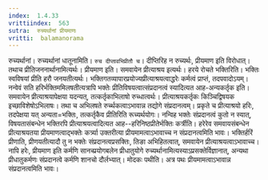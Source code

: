 ```yaml
---
index:  1.4.33
vrittiindex:  563
sutra:  रुच्यर्थानां प्रीयमाणः
vritti:  balamanorama 
---
```


रुच्यर्थानां। रुच्यर्थानां धातूनामिति। `रुच दीप्तावभिप्रीतौ च`। दीप्तिरिह न रुच्यर्थः, प्रीयमाण इति विरोधात्। तथाच प्रीतिजननार्थानामित्यर्थः। प्रीयमाण इति। समवायेन प्रीत्याश्रय इत्यर्थः। हरये रोचते भक्तिरिति। भक्तिः स्वविषयां प्रीति हरौ जनयतीत्यर्थः। भक्तिगतव्यापारप्रयोज्यप्रीत्याश्रयत्वाद्धरेः कर्मत्वं प्राप्तं, तदपवादोऽयम्। नन्वेवं सति हरिर्भक्तिममिलषतीत्यत्रापि भक्तेः प्रीतिविषयत्वात्संप्रदानत्वं स्यादित्यत आह-अन्यकर्तृक इति। समवायेन प्रीत्याश्रयापेक्षया यदन्यत्, तत्कर्तृकाभिलाषो रुच्धात्वर्थः। प्रीत्याश्रयकर्तृकः किञ्चिद्विषयक इच्छाविशेषोऽभिलाषः। तथा च अभिलषते रुर्च्थकत्वाऽभावान्न तद्योगे संप्रदानत्वम्। प्रकृते च प्रीत्याश्रयो हरिः, तदपेक्षया यत् अन्यता=भक्तिः, तत्कर्तृकैव प्रीतिरिति रूच्यर्थयोगः। नन्विह भक्तेः संप्रदानत्वं कुतो न स्यात्, विषयतासंबन्धेन भक्तिरपि प्रीत्याश्रयत्वादित्यत आह--हरिनिष्ठप्रीतेर्भक्तिः कर्त्रीति। हरेरेव समवायसंबन्धेन प्रीत्याश्रयतया प्रीयमाणत्वाद्भक्तेः कर्त्र्या उक्तरीत्या प्रीयमामत्वाऽभावाच्च न संप्रदानत्वमिति भावः। भक्तिर्हरिं प्रीणाति, प्रीणयतीत्यादौ तु न भक्तेः संप्रदानत्वप्रसक्तिः, तिङा अभिहितत्वात्, समवायेन प्रीत्याश्रयत्वाऽभावाच्च। नापि हरेः, प्रीयमाण इति कर्मणि सानच्प्रयोगबलेन प्रीधातुयोगे रुच्यर्थानामित्यस्याऽप्रसक्तेर्विज्ञानात्, अन्यथा प्रीधातुकर्मणः संप्रदानत्वे कर्मणि शानचो दौर्लभ्यात्। मोदकः पथीति। अत्र पथः प्रीयमामत्वाऽभावान्न संप्रदानत्वमिति भावः।

